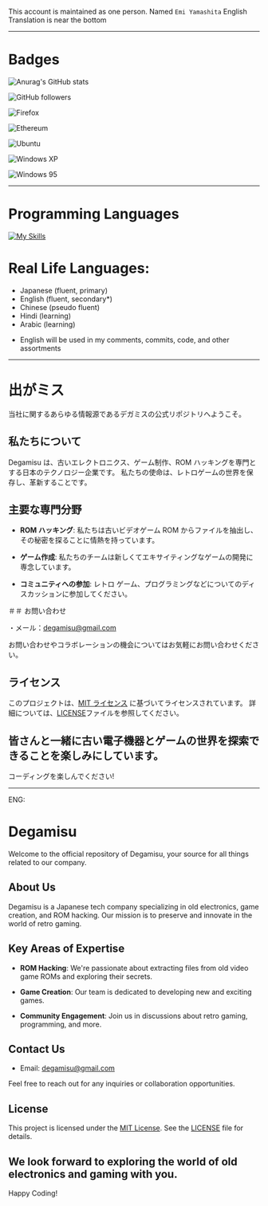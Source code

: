 This account is maintained as one person. Named `Emi Yamashita`
English Translation is near the bottom

---

# Badges
![Anurag's GitHub stats](https://github-readme-stats.vercel.app/api?username=Degamisu&show_icons=true&theme=radical)

![GitHub followers](https://img.shields.io/github/followers/Degamisu) 

![Firefox](https://img.shields.io/badge/Firefox-FF7139?style=for-the-badge&logo=Firefox-Browser&logoColor=white)

![Ethereum](https://img.shields.io/badge/Ethereum-3C3C3D?style=for-the-badge&logo=Ethereum&logoColor=white)

![Ubuntu](https://img.shields.io/badge/Ubuntu-E95420?style=for-the-badge&logo=ubuntu&logoColor=white)

![Windows XP](https://img.shields.io/badge/Windows%20xp-003399?style=for-the-badge&logo=windowsxp&logoColor=white)

![Windows 95](https://img.shields.io/badge/Windows%2095-008484?style=for-the-badge&logo=windows95&logoColor=white)

---

# Programming Languages
[![My Skills](https://skillicons.dev/icons?i=haskell,python,html,wasm,c,cpp,cs,v,tensorflow,githubactions,linux)](https://skillicons.dev)

# Real Life Languages:

 - Japanese (fluent, primary)
 - English  (fluent, secondary*)
 - Chinese (pseudo fluent)
 - Hindi (learning)
 - Arabic (learning)

* English will be used in my comments, commits, code, and other assortments

---

# 出がミス

当社に関するあらゆる情報源であるデガミスの公式リポジトリへようこそ。

## 私たちについて

Degamisu は、古いエレクトロニクス、ゲーム制作、ROM ハッキングを専門とする日本のテクノロジー企業です。 私たちの使命は、レトロゲームの世界を保存し、革新することです。

## 主要な専門分野

- **ROM ハッキング**: 私たちは古いビデオゲーム ROM からファイルを抽出し、その秘密を探ることに情熱を持っています。

- **ゲーム作成**: 私たちのチームは新しくてエキサイティングなゲームの開発に専念しています。

- **コミュニティへの参加**: レトロ ゲーム、プログラミングなどについてのディスカッションに参加してください。

＃＃ お問い合わせ

・メール：degamisu@gmail.com

お問い合わせやコラボレーションの機会についてはお気軽にお問い合わせください。

## ライセンス

このプロジェクトは、[MIT ライセンス](LICENSE) に基づいてライセンスされています。 詳細については、[LICENSE](LICENSE)ファイルを参照してください。

皆さんと一緒に古い電子機器とゲームの世界を探索できることを楽しみにしています。
---
コーディングを楽しんでください!

---

ENG:

# Degamisu

Welcome to the official repository of Degamisu, your source for all things related to our company. 

## About Us

Degamisu is a Japanese tech company specializing in old electronics, game creation, and ROM hacking. Our mission is to preserve and innovate in the world of retro gaming.

## Key Areas of Expertise

- **ROM Hacking**: We're passionate about extracting files from old video game ROMs and exploring their secrets.

- **Game Creation**: Our team is dedicated to developing new and exciting games.

- **Community Engagement**: Join us in discussions about retro gaming, programming, and more.

## Contact Us

- Email: degamisu@gmail.com

Feel free to reach out for any inquiries or collaboration opportunities.

## License

This project is licensed under the [MIT License](LICENSE). See the [LICENSE](LICENSE) file for details.

We look forward to exploring the world of old electronics and gaming with you.
---
Happy Coding!
